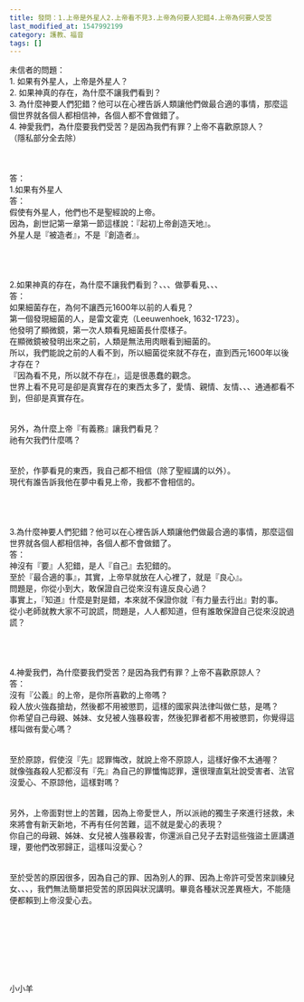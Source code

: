 ```yaml
---
title: 發問：1.上帝是外星人2.上帝看不見3.上帝為何要人犯錯4.上帝為何要人受苦
last_modified_at: 1547992199
category: 護教、福音
tags: []
---
```


<p>未信者的問題：<br/>1.	如果有外星人，上帝是外星人？<br/>2.	如果神真的存在，為什麼不讓我們看到？<br/>3.	為什麼神要人們犯錯？他可以在心裡告訴人類讓他們做最合適的事情，那麼這個世界就各個人都相信神，各個人都不會做錯了。<br/>4.	神愛我們，為什麼要我們受苦？是因為我們有罪？上帝不喜歡原諒人？<br/>（隱私部分全去除）<br/><!--more--><br/><br/><br/>答：<br/>1.如果有外星人<br/>答：<br/>假使有外星人，他們也不是聖經說的上帝。<br/>因為，創世記第一章第一節這樣說：『起初上帝創造天地』。<br/>外星人是『被造者』，不是『創造者』。<br/> <br/> <br/><br/><br/>2.如果神真的存在，為什麼不讓我們看到？、、、做夢看見、、、<br/>答：<br/>如果細菌存在，為何不讓西元1600年以前的人看見？<br/>第一個發現細菌的人，是雷文霍克（Leeuwenhoek, 1632-1723）。<br/>他發明了顯微鏡，第一次人類看見細菌長什麼樣子。<br/>在顯微鏡被發明出來之前，人類是無法用肉眼看到細菌的。<br/>所以，我們能說之前的人看不到，所以細菌從來就不存在，直到西元1600年以後才存在？<br/>『因為看不見，所以就不存在』，這是很愚蠢的觀念。<br/>世界上看不見可是卻是真實存在的東西太多了，愛情、親情、友情、、、通通都看不到，但卻是真實存在。<br/><br/> <br/>另外，為什麼上帝『有義務』讓我們看見？<br/>祂有欠我們什麼嗎？<br/><br/> <br/>至於，作夢看見的東西，我自己都不相信（除了聖經講的以外）。<br/>現代有誰告訴我他在夢中看見上帝，我都不會相信的。<br/> <br/> <br/><br/><br/>3.為什麼神要人們犯錯？他可以在心裡告訴人類讓他們做最合適的事情，那麼這個世界就各個人都相信神，各個人都不會做錯了。<br/>答：<br/>神沒有『要』人犯錯，是人『自己』去犯錯的。<br/>至於『最合適的事』，其實，上帝早就放在人心裡了，就是『良心』。<br/>問題是，你從小到大，敢保證自己從來沒有違反良心過？<br/>事實上，『知道』什麼是對是錯，本來就不保證你就『有力量去行出』對的事。<br/>從小老師就教大家不可說謊，問題是，人人都知道，但有誰敢保證自己從來沒說過謊？<br/> <br/> <br/><br/><br/>4.神愛我們，為什麼要我們受苦？是因為我們有罪？上帝不喜歡原諒人？<br/>答：<br/>沒有『公義』的上帝，是你所喜歡的上帝嗎？<br/>殺人放火強姦搶劫，然後都不用被懲罰，這樣的國家與法律叫做仁慈，是嗎？<br/>你希望自己母親、姊妹、女兒被人強暴殺害，然後犯罪者都不用被懲罰，你覺得這樣叫做有愛心嗎？<br/><br/><br/>至於原諒，假使沒『先』認罪悔改，就說上帝不原諒人，這樣好像不太通喔？<br/>就像強姦殺人犯都沒有『先』為自己的罪懺悔認罪，還很理直氣壯說受害者、法官沒愛心、不原諒他，這樣對嗎？<br/><br/><br/>另外，上帝面對世上的苦難，因為上帝愛世人，所以派祂的獨生子來進行拯救，未來將會有新天新地，不再有任何苦難，這不就是愛心的表現？<br/>你自己的母親、姊妹、女兒被人強暴殺害，你還派自己兒子去對這些強盜土匪講道理，要他們改邪歸正，這樣叫沒愛心？<br/><br/><br/>至於受苦的原因很多，因為自己的罪、因為別人的罪、因為上帝許可受苦來訓練兒女、、、，我們無法簡單把受苦的原因與狀況講明。畢竟各種狀況差異極大，不能隨便都賴到上帝沒愛心去。<br/> <br/> <br/><br/><br/><br/><br/><br/><br/>小小羊<br/><br/><br/><br/><br/><br/><br/><br/>
</p>